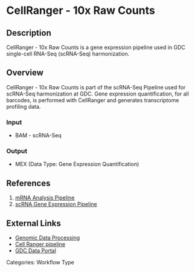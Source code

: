 # CellRanger - 10x Raw Counts

## Description ##

CellRanger - 10x Raw Counts is a gene expression pipeline used in GDC single-cell RNA-Seq (scRNA-Seq) harmonization.

## Overview ##

CellRanger - 10x Raw Counts is part of the scRNA-Seq Pipeline used for scRNA-Seq harmonization at GDC. Gene expression quantification, for all barcodes, is performed with CellRanger and generates transcriptome profiling data.

### Input

* BAM - scRNA-Seq 

### Output

* MEX (Data Type: Gene Expression Quantification)

## References ##

1. [mRNA Analysis Pipeline](/Data/Bioinformatics_Pipelines/Expression_mRNA_Pipeline/)
1. [scRNA Gene Expression Pipeline](/Data/Bioinformatics_Pipelines/Expression_mRNA_Pipeline/#scrna-seq-pipeline-single-nuclei)

## External Links ##

* [Genomic Data Processing](https://gdc.cancer.gov/about-data/gdc-data-processing/genomic-data-processing)
* [Cell Ranger pipeline](https://support.10xgenomics.com/single-cell-gene-expression/software/pipelines/latest/what-is-cell-ranger)
* [GDC Data Portal](https://portal.gdc.cancer.gov)

Categories: Workflow Type